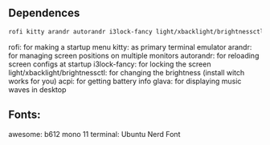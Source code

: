 ## Dependences

```bash
rofi kitty arandr autorandr i3lock-fancy light/xbacklight/brightnessctl acpi glava
```
rofi: for making a startup menu
kitty: as primary terminal emulator
arandr: for managing screen positions on multiple monitors
autorandr: for reloading screen configs at startup
i3lock-fancy: for locking the screen
light/xbacklight/brightnessctl: for changing the brightness (install witch works for you)
acpi: for getting battery info
glava: for displaying music waves in desktop

## Fonts:
awesome: b612 mono 11
terminal: Ubuntu Nerd Font
